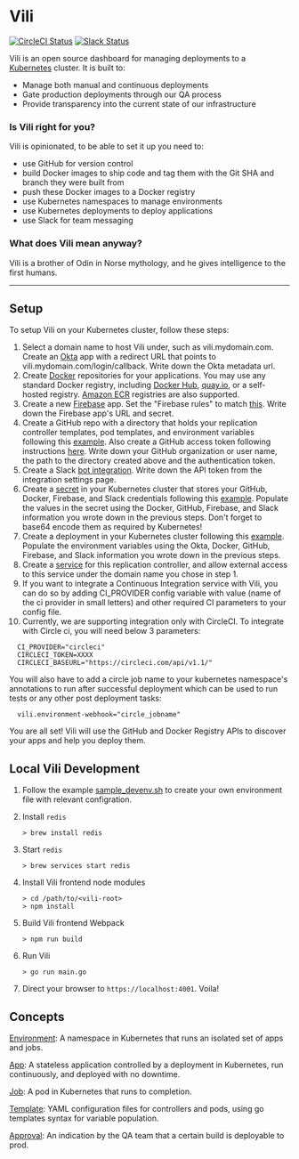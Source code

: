 # Vili

[![CircleCI Status](https://circleci.com/gh/airware/vili.svg?style=shield)](https://circleci.com/gh/airware/vili)
[![Slack Status](https://vili-slackin.herokuapp.com/badge.svg)](https://vili-slackin.herokuapp.com/)

Vili is an open source dashboard for managing deployments to a [Kubernetes](http://kubernetes.io/) cluster. It is built to:

- Manage both manual and continuous deployments
- Gate production deployments through our QA process
- Provide transparency into the current state of our infrastructure


### Is Vili right for you?

Vili is opinionated, to be able to set it up you need to:

- use GitHub for version control
- build Docker images to ship code and tag them with the Git SHA and branch they were built from
- push these Docker images to a Docker registry
- use Kubernetes namespaces to manage environments
- use Kubernetes deployments to deploy applications
- use Slack for team messaging

### What does Vili mean anyway?

Vili is a brother of Odin in Norse mythology, and he gives intelligence to the first humans.

<hr>

## Setup
To setup Vili on your Kubernetes cluster, follow these steps:

1. Select a domain name to host Vili under, such as vili.mydomain.com. Create an [Okta](https://www.okta.com/) app with a redirect URL that points to vili.mydomain.com/login/callback. Write down the Okta metadata url.
2. Create [Docker](https://www.docker.com/) repositories for your applications. You may use any standard Docker registry, including [Docker Hub](https://hub.docker.com/), [quay.io](https://quay.io/), or a self-hosted registry. [Amazon ECR](https://aws.amazon.com/ecr/) registries are also supported.
3. Create a new [Firebase](https://www.firebase.com/) app. Set the "Firebase rules" to match [this](docs/installation/firebase_security.json). Write down the Firebase app's URL and secret.
4. Create a GitHub repo with a directory that holds your replication controller templates, pod templates, and environment variables following this [example](docs/examples/github). Also create a GitHub access token following instructions [here](https://help.github.com/articles/creating-an-access-token-for-command-line-use/). Write down your GitHub organization or user name, the path to the directory created above and the authentication token.
5. Create a Slack [bot integration](https://api.slack.com/bot-users). Write down the API token from the integration settings page.
6. Create a [secret](http://kubernetes.io/v1.1/docs/user-guide/secrets.html) in your Kubernetes cluster that stores your GitHub, Docker, Firebase, and Slack credentials following this [example](https://github.com/airware/vili/blob/master/docs/examples/simple/secret.yaml). Populate the values in the secret using the Docker, GitHub, Firebase, and Slack information you wrote down in the previous steps. Don't forget to base64 encode them as required by Kubernetes!
7. Create a deployment in your Kubernetes cluster following this [example](docs/examples/simple/deployment.yaml). Populate the environment variables using the Okta, Docker, GitHub, Firebase, and Slack information you wrote down in the previous steps.
8. Create a [service](http://kubernetes.io/v1.1/docs/user-guide/services.html) for this replication controller, and allow external access to this service under the domain name you chose in step 1.
9. If you want to integrate a Continuous Integration service with Vili, you can do so by adding CI_PROVIDER config variable with value (name of the ci provider in small letters) and other required CI parameters to your config file. 
10. Currently, we are supporting integration only with CircleCI. To integrate with Circle ci, you will need below 3 parameters:

  ```
    CI_PROVIDER="circleci"
    CIRCLECI_TOKEN=XXXX
    CIRCLECI_BASEURL="https://circleci.com/api/v1.1/"
  ```

   You will also have to add a circle job name to your kubernetes namespace's annotations to run after successful deployment which can be used to run tests or any other post deployment tasks:

  ```
    vili.environment-webhook="circle_jobname"
  ```

You are all set! Vili will use the GitHub and Docker Registry APIs to discover your apps and help you deploy them.

## Local Vili Development

1. Follow the example [sample_devenv.sh](sample_devenv.sh) to create your own environment file with relevant configration.

1. Install `redis`

   ```
   > brew install redis
   ```

1. Start `redis`

   ```
   > brew services start redis
   ```

1. Install Vili frontend node modules

   ```
   > cd /path/to/<vili-root>
   > npm install
   ```

1. Build Vili frontend Webpack

   ```
   > npm run build
   ```

1. Run Vili

   ```
   > go run main.go
   ```

1. Direct your browser to `https://localhost:4001`.  Voila!


## Concepts

[Environment](docs/environments.md): A namespace in Kubernetes that runs an isolated set of apps and jobs.

[App](docs/apps.md): A stateless application controlled by a deployment in Kubernetes, run continuously, and deployed with no downtime.

[Job](docs/jobs.md): A pod in Kubernetes that runs to completion.

[Template](docs/templates.md): YAML configuration files for controllers and pods, using go templates syntax for variable population.

[Approval](docs/approvals.md): An indication by the QA team that a certain build is deployable to prod.
